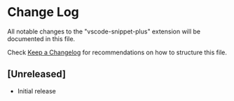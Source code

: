 # Change Log
All notable changes to the "vscode-snippet-plus" extension will be documented in this file.

Check [Keep a Changelog](http://keepachangelog.com/) for recommendations on how to structure this file.

## [Unreleased]
- Initial release